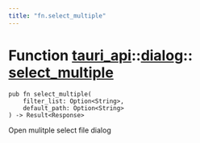 ```yaml
---
title: "fn.select_multiple"
---
```


# Function [tauri_api](/docs/api/rust/tauri_api/../index.html)::​[dialog](/docs/api/rust/tauri_api/index.html)::​[select_multiple](/docs/api/rust/tauri_api/)

    pub fn select_multiple(
        filter_list: Option<String>, 
        default_path: Option<String>
    ) -> Result<Response>

Open mulitple select file dialog
